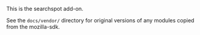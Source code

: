 This is the searchspot add-on.

See the `docs/vendor/` directory for original versions of any modules copied from the mozilla-sdk.
